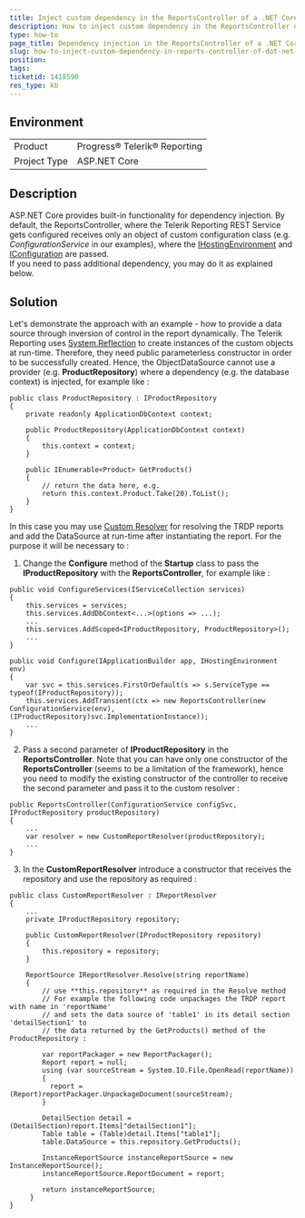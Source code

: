 ```yaml
---
title: Inject custom dependency in the ReportsController of a .NET Core application
description: How to inject custom dependency in the ReportsController of a .NET Core application
type: how-to
page_title: Dependency injection in the ReportsController of a .NET Core application
slug: how-to-inject-custom-dependency-in-reports-controller-of-dot-net-core-application
position: 
tags: 
ticketid: 1418590
res_type: kb
---
```


## Environment
<table>
    <tbody>
	    <tr>
	    	<td>Product</td>
	    	<td>Progress® Telerik® Reporting</td>
	    </tr>
	    <tr>
	    	<td>Project Type</td>
	    	<td>ASP.NET Core</td>
	    </tr>
    </tbody>
</table>


## Description
ASP.NET Core provides built-in functionality for dependency injection. By default, the ReportsController, where the Telerik Reporting REST Service gets configured receives only an object of custom configuration class (e.g. _ConfigurationService_ in our examples), where the [IHostingEnvironment](https://docs.microsoft.com/en-us/dotnet/api/microsoft.aspnetcore.hosting.ihostingenvironment?view=aspnetcore-2.2) and [IConfiguration](https://docs.microsoft.com/en-us/dotnet/api/microsoft.extensions.configuration.iconfiguration?view=aspnetcore-2.2) are passed.  
If you need to pass additional dependency, you may do it as explained below.

## Solution

Let's demonstrate the approach with an example - how to provide a data source through inversion of control in the report dynamically.
The Telerik Reporting uses [System.Reflection](https://docs.microsoft.com/en-us/dotnet/api/system.reflection?view=netcore-2.2) to create instances of the custom objects at run-time. Therefore, they need public parameterless constructor in order to be successfully created. Hence, the ObjectDataSource cannot use a provider (e.g. **ProductRepository**) where a dependency (e.g. the database context) is injected, for example like :

```CSharp
public class ProductRepository : IProductRepository
{
    private readonly ApplicationDbContext context;

    public ProductRepository(ApplicationDbContext context)
    {
        this.context = context;
    }

    public IEnumerable<Product> GetProducts()
    {
        // return the data here, e.g.
        return this.context.Product.Take(20).ToList();
    }
}
```  
In this case you may use [Custom Resolver](../telerik-reporting-rest-custom-report-resolver) for resolving the TRDP reports and add the DataSource at run-time after instantiating the report. For the purpose it will be necessary to :  

1) Change the **Configure** method of the **Startup** class to pass the **IProductRepository** with the **ReportsController**, for example like :  

```CSharp
public void ConfigureServices(IServiceCollection services)
{
    this.services = services;
    this.services.AddDbContext<...>(options => ...);
    ...
    this.services.AddScoped<IProductRepository, ProductRepository>();
    ...
}

public void Configure(IApplicationBuilder app, IHostingEnvironment env)
{
    var svc = this.services.FirstOrDefault(s => s.ServiceType == typeof(IProductRepository));
    this.services.AddTransient(ctx => new ReportsController(new ConfigurationService(env), (IProductRepository)svc.ImplementationInstance));
    ...
}
```  
2)  Pass a second parameter of **IProductRepository** in the **ReportsController**. Note that you can have only one constructor of the **ReportsController** (seems to be a limitation of the framework), hence you need to modify the existing constructor of the controller to receive the second parameter and pass it to the custom resolver :  

```CSharp
public ReportsController(ConfigurationService configSvc, IProductRepository productRepository)
{
    ...
    var resolver = new CustomReportResolver(productRepository);
    ...
}
```  
3) In the **CustomReportResolver** introduce a constructor that receives the repository and use the repository as required :  
  
```CSharp
public class CustomReportResolver : IReportResolver
{
    ...
    private IProductRepository repository;
 
    public CustomReportResolver(IProductRepository repository)
    {
        this.repository = repository;
    }
     
    ReportSource IReportResolver.Resolve(string reportName)
    {
        // use **this.repository** as required in the Resolve method
        // For example the following code unpackages the TRDP report with name in 'reportName'
        // and sets the data source of 'table1' in its detail section 'detailSection1' to
        // the data returned by the GetProducts() method of the ProductRepository :
		
        var reportPackager = new ReportPackager();
        Report report = null;
        using (var sourceStream = System.IO.File.OpenRead(reportName))
        {
          report = (Report)reportPackager.UnpackageDocument(sourceStream);
        }

        DetailSection detail = (DetailSection)report.Items["detailSection1"];
        Table table = (Table)detail.Items["table1"];
        table.DataSource = this.repository.GetProducts();
        
        InstanceReportSource instanceReportSource = new InstanceReportSource();
        instanceReportSource.ReportDocument = report;
        
        return instanceReportSource;
     }
}
```
